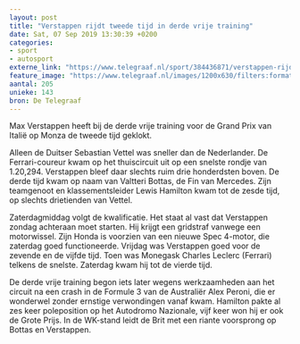 ```yaml
---
layout: post
title: "Verstappen rijdt tweede tijd in derde vrije training"
date: Sat, 07 Sep 2019 13:30:39 +0200
categories: 
- sport 
- autosport 
externe_link: "https://www.telegraaf.nl/sport/384436871/verstappen-rijdt-tweede-tijd-in-derde-vrije-training"
feature_image: "https://www.telegraaf.nl/images/1200x630/filters:format(jpeg):quality(80)/cdn-kiosk-api.telegraaf.nl/8742d9ae-d164-11e9-abac-02c309bc01c1.jpg"
aantal: 205
unieke: 143
bron: De Telegraaf
---
```


<p class="intro">Max Verstappen heeft bij de derde vrije training voor de Grand Prix van Italië op Monza de tweede tijd geklokt.</p> <p>Alleen de Duitser Sebastian Vettel was sneller dan de Nederlander. De Ferrari-coureur kwam op het thuiscircuit uit op een snelste rondje van 1.20,294. Verstappen bleef daar slechts ruim drie honderdsten boven. De derde tijd kwam op naam van Valtteri Bottas, de Fin van Mercedes. Zijn teamgenoot en klassementsleider Lewis Hamilton kwam tot de zesde tijd, op slechts drietienden van Vettel.</p><p>Zaterdagmiddag volgt de kwalificatie. Het staat al vast dat Verstappen zondag achteraan moet starten. Hij krijgt een gridstraf vanwege een motorwissel. Zijn Honda is voorzien van een nieuwe Spec 4-motor, die zaterdag goed functioneerde. Vrijdag was Verstappen goed voor de zevende en de vijfde tijd. Toen was Monegask Charles Leclerc (Ferrari) telkens de snelste. Zaterdag kwam hij tot de vierde tijd.</p><p>De derde vrije training begon iets later wegens werkzaamheden aan het circuit na een crash in de Formule 3 van de Australiër Alex Peroni, die er wonderwel zonder ernstige verwondingen vanaf kwam. Hamilton pakte al zes keer poleposition op het Autodromo Nazionale, vijf keer won hij er ook de Grote Prijs. In de WK-stand leidt de Brit met een riante voorsprong op Bottas en Verstappen.</p>
